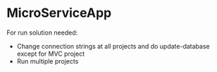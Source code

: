 # MicroServiceApp
 
For run solution needed:
- Change connection strings at all projects and do update-database except for MVC project
- Run multiple projects